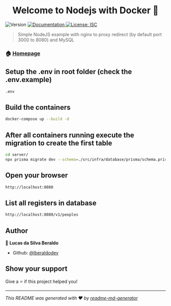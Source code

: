 <h1 align="center">Welcome to Nodejs with Docker 👋</h1>
<p>
  <img alt="Version" src="https://img.shields.io/badge/version-1.0.0-blue.svg?cacheSeconds=2592000" />
  <a href="https://github.com/lberaldodev/node_docker_nginx_mysql/blob/master/README.md" target="_blank">
    <img alt="Documentation" src="https://img.shields.io/badge/documentation-yes-brightgreen.svg" />
  </a>
  <a href="#" target="_blank">
    <img alt="License: ISC" src="https://img.shields.io/badge/License-ISC-yellow.svg" />
  </a>
</p>

> Simple NodeJS example with nginx to proxy redirect (by default port 3000 to 8080) and MySQL

### 🏠 [Homepage](https://github.com/lberaldodev/node_docker_nginx_mysql)

## Setup the .env in root folder (check the .env.example)

```sh
.env
```

## Build the containers

```sh
docker-compose up --build -d
```

## After all containers running execute the migration to create the first table

```sh
cd server/
npx prisma migrate dev --schema=./src/infra/database/prisma/schema.prisma
```

## Open your browser

```sh
http://localhost:8080
```

## List all registers in database

```sh
http://localhost:8080/v1/peoples
```

## Author

👤 **Lucas da Silva Beraldo**

- Github: [@lberaldodev](https://github.com/lberaldodev)

## Show your support

Give a ⭐️ if this project helped you!

---

_This README was generated with ❤️ by [readme-md-generator](https://github.com/kefranabg/readme-md-generator)_
